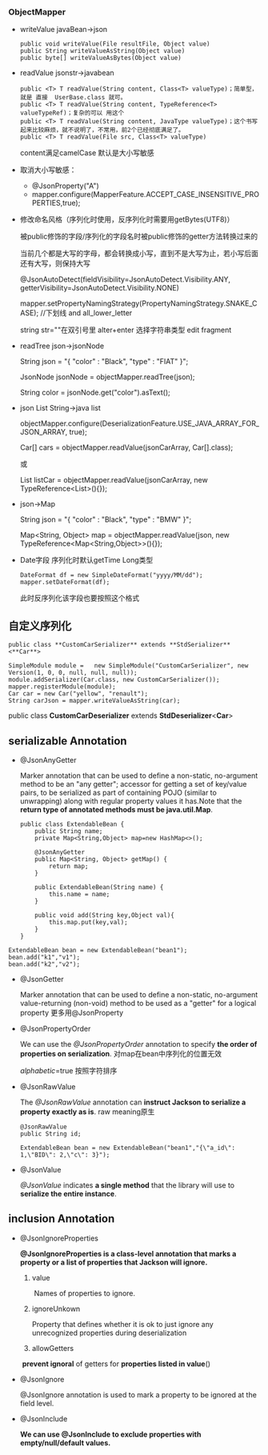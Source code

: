 ### ObjectMapper

- writeValue javaBean->json

  ```
  public void writeValue(File resultFile, Object value)
  public String writeValueAsString(Object value)
  public byte[] writeValueAsBytes(Object value)
  ```

- readValue jsonstr->javabean

  ```
  public <T> T readValue(String content, Class<T> valueType)；简单型，就是 直接  UserBase.class 就可。
  public <T> T readValue(String content, TypeReference<T> valueTypeRef)；复杂的可以 用这个
  public <T> T readValue(String content, JavaType valueType)；这个书写起来比较麻烦，就不说明了，不常用，前2个已经彻底满足了。
  public <T> T readValue(File src, Class<T> valueType)
  ```

    content满足camelCase 默认是大小写敏感

- 取消大小写敏感：

  - @JsonProperty("A")
  - mapper.configure(MapperFeature.ACCEPT_CASE_INSENSITIVE_PROPERTIES,true);

- 修改命名风格（序列化时使用，反序列化时需要用getBytes(UTF8)）

  被public修饰的字段/序列化的字段名时被public修饰的getter方法转换过来的

  当前几个都是大写的字母，都会转换成小写，直到不是大写为止，若小写后面还有大写，则保持大写

  @JsonAutoDetect(fieldVisibility=JsonAutoDetect.Visibility.ANY, getterVisibility=JsonAutoDetect.Visibility.NONE)

  mapper.setPropertyNamingStrategy(PropertyNamingStrategy.SNAKE_CASE); //下划线 and all_lower_letter 

  string str=""在双引号里 alter+enter 选择字符串类型 edit fragment

- readTree json->jsonNode

  String json = "{ \"color\" : \"Black\", \"type\" : \"FIAT\" }"; 

  JsonNode jsonNode = objectMapper.readTree(json);

   String color = jsonNode.get("color").asText(); 

- json List String->java list

  objectMapper.configure(DeserializationFeature.USE_JAVA_ARRAY_FOR_JSON_ARRAY, true);

  Car[] cars = objectMapper.readValue(jsonCarArray, Car[].class);

  或

  List<Car> listCar = objectMapper.readValue(jsonCarArray, new TypeReference<List<Car>>(){});

- json->Map

  String json = "{ \"color\" : \"Black\", \"type\" : \"BMW\" }"; 

  Map<String, Object> map   = objectMapper.readValue(json, new TypeReference<Map<String,Object>>(){});

- Date字段 序列化时默认getTime Long类型

  ```
  DateFormat df = new SimpleDateFormat("yyyy/MM/dd");
  mapper.setDateFormat(df);
  ```

  此时反序列化该字段也要按照这个格式

## 自定义序列化

```
public class **CustomCarSerializer** extends **StdSerializer**<**Car**>

SimpleModule module =   new SimpleModule("CustomCarSerializer", new Version(1, 0, 0, null, null, null));
module.addSerializer(Car.class, new CustomCarSerializer()); mapper.registerModule(module); 
Car car = new Car("yellow", "renault"); 
String carJson = mapper.writeValueAsString(car);
```

public class **CustomCarDeserializer** extends **StdDeserializer**<**Car**>

## serializable Annotation

- @JsonAnyGetter

  Marker annotation that can be used to define a non-static, no-argument method to be an "any getter"; accessor for getting a set of key/value pairs, to be serialized as part of containing POJO (similar to unwrapping) along with regular property values it has.Note that the **return type of annotated methods must be java.util.Map**.

  ```
  public class ExtendableBean {
      public String name;
      private Map<String,Object> map=new HashMap<>();
  
      @JsonAnyGetter
      public Map<String, Object> getMap() {
          return map;
      }
  
      public ExtendableBean(String name) {
          this.name = name;
      }
  
      public void add(String key,Object val){
          this.map.put(key,val);
      }
  }
  ```

```
ExtendableBean bean = new ExtendableBean("bean1");
bean.add("k1","v1");
bean.add("k2","v2");
```

- @JsonGetter 

  Marker annotation that can be used to define a non-static, no-argument value-returning (non-void) method to be used as a "getter" for a logical property 更多用@JsonProperty

- @JsonPropertyOrder

  We can use the *@JsonPropertyOrder* annotation to specify **the order of properties on serialization**. 对map在bean中序列化的位置无效

  *alphabetic*=true 按照字符排序

- @JsonRawValue

  The *@JsonRawValue* annotation can **instruct Jackson to serialize a property exactly as is**.  raw meaning原生

  ```
  @JsonRawValue
  public String id;
  
  ExtendableBean bean = new ExtendableBean("bean1","{\"a_id\": 1,\"BID\": 2,\"c\": 3}");
  
  ```

- @JsonValue

  *@JsonValue* indicates **a single method** that the library will use to **serialize the entire instance**.

## inclusion Annotation

- @JsonIgnoreProperties

  **@JsonIgnoreProperties is a class-level annotation that marks a property or a list of properties that Jackson will ignore.**

  1. value 

     ​	Names of properties to ignore.

  2. ignoreUnkown

     Property that defines whether it is ok to just ignore any      unrecognized properties during deserialization

  3. allowGetters 

  ​     **prevent ignoral** of getters for **properties listed in value**()

- @JsonIgnore

  @JsonIgnore annotation is used to mark a property to be ignored at the field level.

- @JsonInclude

  **We can use @JsonInclude to exclude properties with empty/null/default values.**